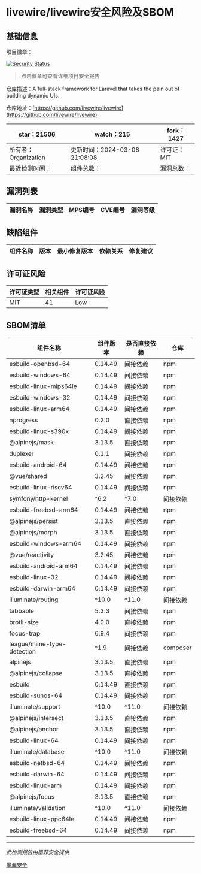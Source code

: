 # livewire/livewire安全风险及SBOM

## 基础信息

项目徽章：

[![Security Status](https://www.murphysec.com/platform3/v31/badge/1766184459333804032.svg)](https://www.murphysec.com/console/report/1692967165772980224/1766184459333804032)

> 点击徽章可查看详细项目安全报告

仓库描述：A full-stack framework for Laravel that takes the pain out of building dynamic UIs.

仓库地址：[https://github.com/livewire/livewire](https://github.com/livewire/livewire)

| star：21506 | watch：215 | fork：1427 |
| ----------- | -------------- | ------------ |
| 所有者：Organization | 更新时间：2024-03-08 21:08:08 | 许可证：MIT |
| 最近检测时间： | 组件总数： | 漏洞总数： |




## 漏洞列表

| 漏洞名称 | 漏洞类型 | MPS编号 | CVE编号 | 漏洞等级 |
| ------- | ------ | ------- | ------ | ----- |





## 缺陷组件

| 组件名称 | 版本 | 最小修复版本 | 依赖关系 | 修复建议 |
| -------- | ---- | ------------ | -------- | -------- |





## 许可证风险

| 许可证类型 | 相关组件 | 许可证风险 |
| ---------- | -------- | ---------- |
|MIT|41|Low|




## SBOM清单

| 组件名称 | 组件版本 | 是否直接依赖 | 仓库 |
| -------- | -------- | ------------ | ---- |
|esbuild-openbsd-64|0.14.49|间接依赖|npm|
|esbuild-windows-64|0.14.49|间接依赖|npm|
|esbuild-linux-mips64le|0.14.49|间接依赖|npm|
|esbuild-windows-32|0.14.49|间接依赖|npm|
|esbuild-linux-arm64|0.14.49|间接依赖|npm|
|nprogress|0.2.0|直接依赖|npm|
|esbuild-linux-s390x|0.14.49|间接依赖|npm|
|@alpinejs/mask|3.13.5|直接依赖|npm|
|duplexer|0.1.1|间接依赖|npm|
|esbuild-android-64|0.14.49|间接依赖|npm|
|@vue/shared|3.2.45|间接依赖|npm|
|esbuild-linux-riscv64|0.14.49|间接依赖|npm|
|symfony/http-kernel|^6.2|^7.0|间接依赖|composer|
|esbuild-freebsd-arm64|0.14.49|间接依赖|npm|
|@alpinejs/persist|3.13.5|直接依赖|npm|
|@alpinejs/morph|3.13.5|直接依赖|npm|
|esbuild-windows-arm64|0.14.49|间接依赖|npm|
|@vue/reactivity|3.2.45|间接依赖|npm|
|esbuild-android-arm64|0.14.49|间接依赖|npm|
|esbuild-linux-32|0.14.49|间接依赖|npm|
|esbuild-darwin-arm64|0.14.49|间接依赖|npm|
|illuminate/routing|^10.0|^11.0|间接依赖|composer|
|tabbable|5.3.3|间接依赖|npm|
|brotli-size|4.0.0|直接依赖|npm|
|focus-trap|6.9.4|间接依赖|npm|
|league/mime-type-detection|^1.9|间接依赖|composer|
|alpinejs|3.13.5|直接依赖|npm|
|@alpinejs/collapse|3.13.5|直接依赖|npm|
|esbuild|0.14.49|直接依赖|npm|
|esbuild-sunos-64|0.14.49|间接依赖|npm|
|illuminate/support|^10.0|^11.0|间接依赖|composer|
|@alpinejs/intersect|3.13.5|直接依赖|npm|
|@alpinejs/anchor|3.13.5|直接依赖|npm|
|esbuild-linux-64|0.14.49|间接依赖|npm|
|illuminate/database|^10.0|^11.0|间接依赖|composer|
|esbuild-netbsd-64|0.14.49|间接依赖|npm|
|esbuild-darwin-64|0.14.49|间接依赖|npm|
|esbuild-linux-arm|0.14.49|间接依赖|npm|
|@alpinejs/focus|3.13.5|直接依赖|npm|
|illuminate/validation|^10.0|^11.0|间接依赖|composer|
|esbuild-linux-ppc64le|0.14.49|间接依赖|npm|
|esbuild-freebsd-64|0.14.49|间接依赖|npm|


------

*此检测报告由墨菲安全提供*

[墨菲安全](www.murphysec.com)